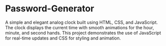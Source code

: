 # Password-Generator
A simple and elegant analog clock built using HTML, CSS, and JavaScript. The clock displays the current time with smooth animations for the hour, minute, and second hands. This project demonstrates the use of JavaScript for real-time updates and CSS for styling and animation.
